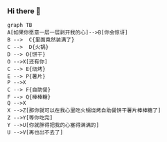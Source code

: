 ### Hi there 👋

<!--
**yuemanly/yuemanly** is a ✨ _special_ ✨ repository because its `README.md` (this file) appears on your GitHub profile.

Here are some ideas to get you started:

- 🔭 I’m currently working on ...
- 🌱 I’m currently learning ...
- 👯 I’m looking to collaborate on ...
- 🤔 I’m looking for help with ...
- 💬 Ask me about ...
- 📫 How to reach me: ...
- 😄 Pronouns: ...
- ⚡ Fun fact: ...
-->
```
graph TB
A[如果你愿意一层一层剥开我的心]-->B[你会惊讶]
B -->  C{里面竟然装满了}
C -->  D{火锅}
D --> O{饼干}
O -->X[还有你]
C --> E{烧烤}
E --> P{薯片} 
P -->X
C --> F{自助餐}
F --> Q{棒棒糖}
Q -->X
X -->Z[那你就可以在我心里吃火锅烧烤自助餐饼干薯片棒棒糖了]
Z -->Y[等你吃完]
Y -->U[你就胖得把我的心塞得满满的]
U -->V[再也出不去了]
```
